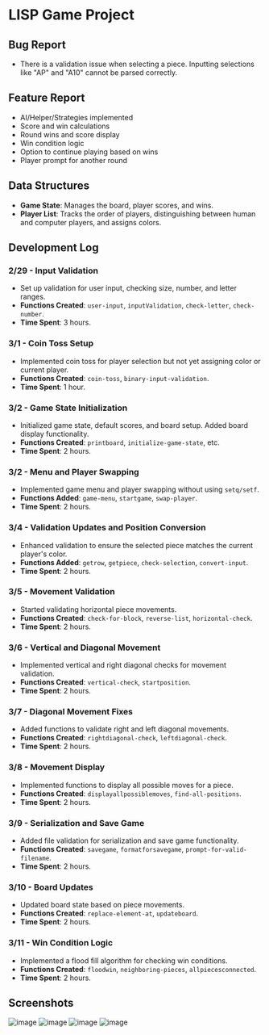 # LISP Game Project

## Bug Report
- There is a validation issue when selecting a piece. Inputting selections like "AP" and "A10" cannot be parsed correctly.

## Feature Report
- AI/Helper/Strategies implemented
- Score and win calculations
- Round wins and score display
- Win condition logic
- Option to continue playing based on wins
- Player prompt for another round

## Data Structures
- **Game State**: Manages the board, player scores, and wins.
- **Player List**: Tracks the order of players, distinguishing between human and computer players, and assigns colors.

## Development Log

### 2/29 - Input Validation
- Set up validation for user input, checking size, number, and letter ranges.
- **Functions Created**: `user-input`, `inputValidation`, `check-letter`, `check-number`.
- **Time Spent**: 3 hours.

### 3/1 - Coin Toss Setup
- Implemented coin toss for player selection but not yet assigning color or current player.
- **Functions Created**: `coin-toss`, `binary-input-validation`.
- **Time Spent**: 1 hour.

### 3/2 - Game State Initialization
- Initialized game state, default scores, and board setup. Added board display functionality.
- **Functions Created**: `printboard`, `initialize-game-state`, etc.
- **Time Spent**: 2 hours.

### 3/2 - Menu and Player Swapping
- Implemented game menu and player swapping without using `setq/setf`.
- **Functions Added**: `game-menu`, `startgame`, `swap-player`.
- **Time Spent**: 2 hours.

### 3/4 - Validation Updates and Position Conversion
- Enhanced validation to ensure the selected piece matches the current player's color.
- **Functions Added**: `getrow`, `getpiece`, `check-selection`, `convert-input`.
- **Time Spent**: 2 hours.

### 3/5 - Movement Validation
- Started validating horizontal piece movements.
- **Functions Created**: `check-for-block`, `reverse-list`, `horizontal-check`.
- **Time Spent**: 2 hours.

### 3/6 - Vertical and Diagonal Movement
- Implemented vertical and right diagonal checks for movement validation.
- **Functions Created**: `vertical-check`, `startposition`.
- **Time Spent**: 2 hours.

### 3/7 - Diagonal Movement Fixes
- Added functions to validate right and left diagonal movements.
- **Functions Created**: `rightdiagonal-check`, `leftdiagonal-check`.
- **Time Spent**: 2 hours.

### 3/8 - Movement Display
- Implemented functions to display all possible moves for a piece.
- **Functions Created**: `displayallpossiblemoves`, `find-all-positions`.
- **Time Spent**: 2 hours.

### 3/9 - Serialization and Save Game
- Added file validation for serialization and save game functionality.
- **Functions Created**: `savegame`, `formatforsavegame`, `prompt-for-valid-filename`.
- **Time Spent**: 2 hours.

### 3/10 - Board Updates
- Updated board state based on piece movements.
- **Functions Created**: `replace-element-at`, `updateboard`.
- **Time Spent**: 2 hours.

### 3/11 - Win Condition Logic
- Implemented a flood fill algorithm for checking win conditions.
- **Functions Created**: `floodwin`, `neighboring-pieces`, `allpiecesconnected`.
- **Time Spent**: 2 hours.

## Screenshots
![image](https://github.com/user-attachments/assets/6efe6fff-81e3-4811-b3ac-af8115afffee)
![image](https://github.com/user-attachments/assets/c5880245-2c1b-408f-b506-6ede8413c3dc)
![image](https://github.com/user-attachments/assets/ba26e99d-43e4-4945-a34a-8401e72b9316)
![image](https://github.com/user-attachments/assets/f24554d1-41a5-49d1-a852-d07d09a7219b)



